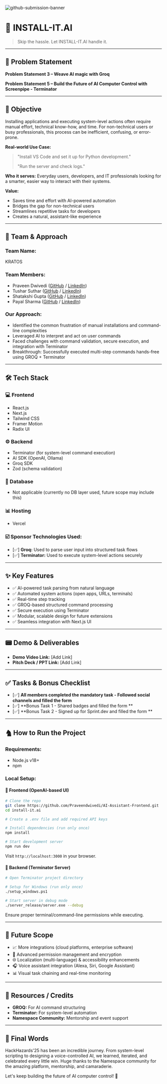 ![github-submission-banner](https://github.com/user-attachments/assets/a1493b84-e4e2-456e-a791-ce35ee2bcf2f)

# 🚀 INSTALL-IT.AI

> Skip the hassle. Let INSTALL-IT.AI handle it.

---

## 📌 Problem Statement

**Problem Statement 3 – Weave AI magic with Groq**

**Problem Statement 5 – Build the Future of AI Computer Control with Screenpipe - Terminator**

---

## 🎯 Objective

Installing applications and executing system-level actions often require manual effort, technical know-how, and time. For non-technical users or busy professionals, this process can be inefficient, confusing, or error-prone.

**Real-world Use Case:**

> "Install VS Code and set it up for Python development."
>
> "Run the server and check logs."

**Who it serves:** Everyday users, developers, and IT professionals looking for a smarter, easier way to interact with their systems.

**Value:**

- Saves time and effort with AI-powered automation
- Bridges the gap for non-technical users
- Streamlines repetitive tasks for developers
- Creates a natural, assistant-like experience

---

## 🧠 Team & Approach

### Team Name:

KRATOS

### Team Members:

- Praveen Dwivedi ([GitHub](https://github.com/Praveendwivedi) / [LinkedIn](https://www.linkedin.com/in/dwivedipraveen/))
- Tushar Suthar ([GitHub](https://github.com/tusharsuthar1256) / [LinkedIn](https://www.linkedin.com/in/tushar-suthar-469163260/))
- Shatakshi Gupta ([GitHub](https://github.com/Shatakshi-gupta-ggits) / [LinkedIn](https://www.linkedin.com/in/shatakshi1/))
- Payal Sharma ([GitHub](https://github.com/payalgit13) / [LinkedIn](https://www.linkedin.com/in/payal-sharma-366748259/))

### Our Approach:

- Identified the common frustration of manual installations and command-line complexities
- Leveraged AI to interpret and act on user commands
- Faced challenges with command validation, secure execution, and integration with Terminator
- Breakthrough: Successfully executed multi-step commands hands-free using GROQ + Terminator

---

## 🛠️ Tech Stack

### 💻 Frontend

- React.js
- Next.js
- Tailwind CSS
- Framer Motion
- Radix UI

### ⚙️ Backend

- Terminator (for system-level command execution)
- AI SDK (OpenAI, Ollama)
- Groq SDK
- Zod (schema validation)


### 💾 Database

- Not applicable (currently no DB layer used, future scope may include this)

### 📊 Hosting

- Vercel

### ☑️ Sponsor Technologies Used:

- [✅] **Groq:** Used to parse user input into structured task flows
- [✅] **Terminator:** Used to execute system-level actions securely

---

## ✨ Key Features

- ✅ AI-powered task parsing from natural language
- ✅ Automated system actions (open apps, URLs, terminals)
- ✅ Real-time step tracking
- ✅ GROQ-based structured command processing
- ✅ Secure execution using Terminator
- ✅ Modular, scalable design for future extensions
- ✅ Seamless integration with Next.js UI

---

## 📟️ Demo & Deliverables

- **Demo Video Link:** [Add Link]
- **Pitch Deck / PPT Link:** [Add Link]

---

## ✅ Tasks & Bonus Checklist

- [✅] **All members completed the mandatory task - Followed social channels and filled the form**
- [✅] **Bonus Task 1 - Shared badges and filled the form **
- [✅] **Bonus Task 2 - Signed up for Sprint.dev and filled the form **

---

## 🩒 How to Run the Project

### Requirements:

- Node.js v18+
- npm

### Local Setup:

#### 🔹 Frontend (OpenAI-based UI)

```bash
# Clone the repo
git clone https://github.com/Praveendwivedi/AI-Assistant-Frontend.git
cd install-it.ai

# Create a .env file and add required API keys

# Install dependencies (run only once)
npm install

# Start development server
npm run dev
```

Visit `http://localhost:3000` in your browser.

#### 🔹 Backend (Terminator Server)

```bash
# Open Terminator project directory

# Setup for Windows (run only once)
./setup_windows.ps1

# Start server in debug mode
./server_release/server.exe --debug
```

Ensure proper terminal/command-line permissions while executing.

---

## 🧬 Future Scope

- 📈 More integrations (cloud platforms, enterprise software)
- 🔧 Advanced permission management and encryption
- 🌐 Localization (multi-language) & accessibility enhancements
- 🎧 Voice assistant integration (Alexa, Siri, Google Assistant)
- 📊 Visual task chaining and real-time monitoring

---

## 📌 Resources / Credits

- **GROQ:** For AI command structuring
- **Terminator:** For system-level automation
- **Namespace Community:** Mentorship and event support

---

## 🏁 Final Words

HackHazards'25 has been an incredible journey. From system-level scripting to designing a voice-controlled AI, we learned, iterated, and celebrated every little win. Huge thanks to the Namespace community for the amazing platform, mentorship, and camaraderie.

Let's keep building the future of AI computer control! 🤖

